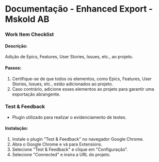 # Documentação - Enhanced Export - Mskold AB

### Work Item Checklist

#### Descrição:
Adição de Epics, Features, User Stories, Issues, etc., ao projeto.

#### Passos:
1. Certifique-se de que todos os elementos, como Epics, Features, User Stories, Issues, etc., estão adicionados ao projeto.
2. Caso contrário, adicione esses elementos ao projeto para garantir uma exportação abrangente.

### Test & Feedback
- Plugin utilizado para realizar o evidenciamento de testes.

#### Instalação:
1. Instale o plugin "Test & Feedback" no navegador Google Chrome.
2. Abra o Google Chrome e vá para Extensions.
3. Selecione "Test & Feedback" e clique em "Configuração".
4. Selecione "Connected" e insira a URL do projeto.